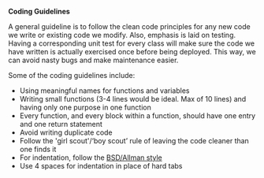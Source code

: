 **Coding Guidelines**

A general guideline is to follow the clean code principles for any new code we write or existing code we modify. Also, emphasis is laid on testing. Having a corresponding unit test for every class will make sure the code we have written is actually exercised once before being deployed. This way, we can avoid nasty bugs and make maintenance easier.

Some of the coding guidelines include:
* Using meaningful names for functions and variables
* Writing small functions (3-4 lines would be ideal. Max of 10 lines) and having only one purpose in one function
* Every function, and every block within a function, should have one entry and one return statement
* Avoid writing duplicate code
* Follow the 'girl scout'/‘boy scout’ rule of leaving the code cleaner than one finds it
* For indentation, follow the [BSD/Allman style](https://en.wikipedia.org/wiki/Indent_style#Allman_style)
* Use 4 spaces for indentation in place of hard tabs